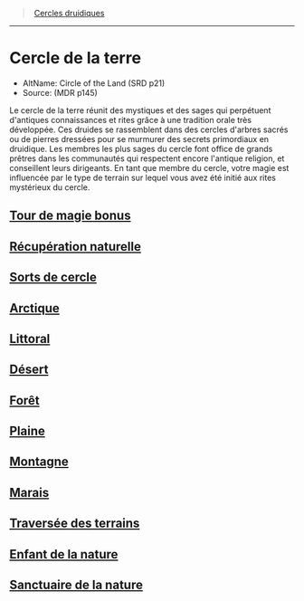 ﻿---
!SubClassItem
Name: Cercle de la terre
Source: (MDR p145)
AltName: Circle of the Land (SRD p21)
ParentClassId: hd_druid.md
Id: druid_earth_hd.md#cercle-de-la-terre
RootId: druid_earth_hd.md
ParentLink: druid_hd.md#cercles-druidiques
ParentName: Cercles druidiques
NameLevel: 1
Attributes:
  ParentNameLink: '[Cercles druidiques](hd_druid_cercles_druidiques.md)'
  Markdown: >+
    >  <!--ParentNameLink-->[Cercles druidiques](hd_druid_cercles_druidiques.md)<!--/ParentNameLink-->


    ---



    # <!--Name-->Cercle de la terre<!--/Name-->


    - AltName: <!--AltName-->Circle of the Land (SRD p21)<!--/AltName-->

    - Source: <!--Source-->(MDR p145)<!--/Source-->


    Le cercle de la terre réunit des mystiques et des sages qui perpétuent d'antiques connaissances et rites grâce à une tradition orale très développée. Ces druides se rassemblent dans des cercles d'arbres sacrés ou de pierres dressées pour se murmurer des secrets primordiaux en druidique. Les membres les plus sages du cercle font office de grands prêtres dans les communautés qui respectent encore l'antique religion, et conseillent leurs dirigeants. En tant que membre du cercle, votre magie est influencée par le type de terrain sur lequel vous avez été initié aux rites mystérieux du cercle.

  Name: Cercle de la terre
  AltName: Circle of the Land (SRD p21)
  Source: (MDR p145)
AttributesDictionary: >+
  ParentNameLink: '[Cercles druidiques](hd_druid_cercles_druidiques.md)'

  Markdown: >+

    >  <!--ParentNameLink-->[Cercles druidiques](hd_druid_cercles_druidiques.md)<!--/ParentNameLink-->





    ---







    # <!--Name-->Cercle de la terre<!--/Name-->





    - AltName: <!--AltName-->Circle of the Land (SRD p21)<!--/AltName-->



    - Source: <!--Source-->(MDR p145)<!--/Source-->





    Le cercle de la terre réunit des mystiques et des sages qui perpétuent d'antiques connaissances et rites grâce à une tradition orale très développée. Ces druides se rassemblent dans des cercles d'arbres sacrés ou de pierres dressées pour se murmurer des secrets primordiaux en druidique. Les membres les plus sages du cercle font office de grands prêtres dans les communautés qui respectent encore l'antique religion, et conseillent leurs dirigeants. En tant que membre du cercle, votre magie est influencée par le type de terrain sur lequel vous avez été initié aux rites mystérieux du cercle.



  Name: Cercle de la terre

  AltName: Circle of the Land (SRD p21)

  Source: (MDR p145)

---
>  [Cercles druidiques](hd_druid_cercles_druidiques.md)

---


# Cercle de la terre

- AltName: Circle of the Land (SRD p21)
- Source: (MDR p145)

Le cercle de la terre réunit des mystiques et des sages qui perpétuent d'antiques connaissances et rites grâce à une tradition orale très développée. Ces druides se rassemblent dans des cercles d'arbres sacrés ou de pierres dressées pour se murmurer des secrets primordiaux en druidique. Les membres les plus sages du cercle font office de grands prêtres dans les communautés qui respectent encore l'antique religion, et conseillent leurs dirigeants. En tant que membre du cercle, votre magie est influencée par le type de terrain sur lequel vous avez été initié aux rites mystérieux du cercle.



## [Tour de magie bonus](hd_druid_earth_tour_de_magie_bonus.md)



## [Récupération naturelle](hd_druid_earth_recuperation_naturelle.md)



## [Sorts de cercle](hd_druid_earth_sorts_de_cercle.md)



## [Arctique](hd_druid_earth_arctique.md)



## [Littoral](hd_druid_earth_littoral.md)



## [Désert](hd_druid_earth_desert.md)



## [Forêt](hd_druid_earth_foret.md)



## [Plaine](hd_druid_earth_plaine.md)



## [Montagne](hd_druid_earth_montagne.md)



## [Marais](hd_druid_earth_marais.md)



## [Traversée des terrains](hd_druid_earth_traversee_des_terrains.md)



## [Enfant de la nature](hd_druid_earth_enfant_de_la_nature.md)



## [Sanctuaire de la nature](hd_druid_earth_sanctuaire_de_la_nature.md)

